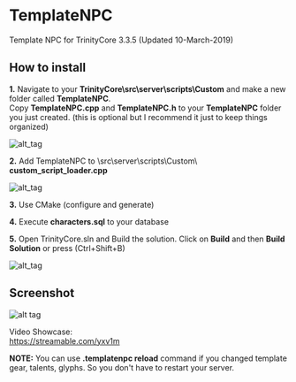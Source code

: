 # TemplateNPC
Template NPC for TrinityCore 3.3.5  (Updated 10-March-2019)  


## How to install  
**1.** Navigate to your **TrinityCore\src\server\scripts\Custom** and make a new folder called **TemplateNPC**.  
Copy **TemplateNPC.cpp** and **TemplateNPC.h** to your **TemplateNPC** folder you just created.  (this is optional but I recommend it just to keep things organized)<br/>

![alt_tag](https://i.ibb.co/510V7Y8/Template-NPC.png)

**2.** Add TemplateNPC to \src\server\scripts\Custom\ **custom_script_loader.cpp**<br/>

![alt_tag](https://i.ibb.co/VHm8PjH/custom-script-loader.png)<br/>

**3.** Use CMake (configure and generate)<br/>

**4.** Execute **characters.sql** to your database<br/>

**5.** Open TrinityCore.sln and Build the solution. Click on **Build** and then **Build Solution** or press (Ctrl+Shift+B)<br/>

![alt_tag](https://i.ibb.co/R2m3Rwy/build-solution.png)  
  

  
## Screenshot
![alt tag](https://image.ibb.co/nGfeYn/template_Npc.png)  
  
Video Showcase:  
https://streamable.com/yxv1m


**NOTE:** You can use **.templatenpc reload** command if you changed template gear, talents, glyphs. So you don't have to restart your server.
